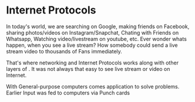 # Internet Protocols

In today's world, we are searching on Google, making friends on Facebook, sharing photos/videos on Instagram/Snapchat, Chating with Friends on Whatsapp, Watching video/livestream on youtube, etc. Ever wonder whats happen, when you see a live stream? How somebody could send a live stream video to thousands of Fans immediately.

That's where networking and Internet Protocols works along with other layers of . It was not always that easy to see live stream or video on Internet.

With General-purpose computers comes application to solve problems. Earlier Input was fed to computers via Punch cards 
<!--stackedit_data:
eyJwcm9wZXJ0aWVzIjoiZXh0ZW5zaW9uczpcbiAgcHJlc2V0Oi
BnZm1cbiIsImhpc3RvcnkiOlstMTc3NDIxMDY0MCwtMTE0Mjkx
MTgwNCwtNjY5NDEwNDQ4XX0=
-->